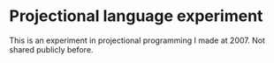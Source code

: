 # Projectional language experiment

This is an experiment in projectional programming I made at 2007. Not shared publicly before.
